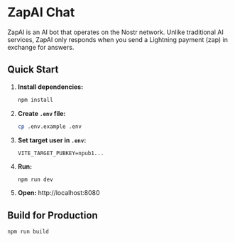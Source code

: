 # ZapAI Chat

ZapAI is an AI bot that operates on the Nostr network. Unlike traditional AI services, ZapAI only responds when you send a Lightning payment (zap) in exchange for answers.

## Quick Start

1. **Install dependencies:**
   ```bash
   npm install
   ```

2. **Create `.env` file:**
   ```bash
   cp .env.example .env
   ```
   
3. **Set target user in `.env`:**
   ```env
   VITE_TARGET_PUBKEY=npub1...
   ```

4. **Run:**
   ```bash
   npm run dev
   ```

5. **Open:** http://localhost:8080

## Build for Production

```bash
npm run build
```

